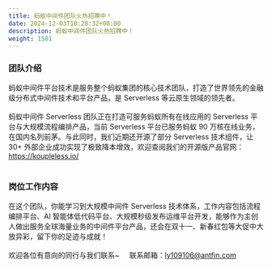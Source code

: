 ```yaml
---
title: 蚂蚁中间件团队火热招聘中！
date: 2024-12-03T10:28:32+08:00
description: 蚂蚁中间件团队火热招聘中！
weight: 1501
---
```



### 团队介绍
蚂蚁中间件平台技术是服务整个蚂蚁集团的核心技术团队，打造了世界领先的金融级分布式中间件技术和平台产品，是 Serverless 等云原生领域的领先者。
<br/>
<br/>
蚂蚁中间件 Serverless 团队正在打造可服务蚂蚁所有在线应用的 Serverless 平台与大规模流程编排产品，当前 Serverless 平台已服务蚂蚁 90 万核在线业务，在国内名列前茅。与此同时，我们近期还开源了部分 Serverless 技术组件，让 30+ 外部企业成功实现了极致降本增效，欢迎查阅我们的开源版产品官网：https://koupleless.io/
<br/>
<br/>

### 岗位工作内容
在这个团队，你能学习到大规模中间件 Serverless 技术体系，工作内容包括流程编排平台、AI 智能体低代码平台、大规模秒级发布运维平台开发，能够作为主创人做出服务全球海量业务的中间件平台产品，还会在双十一、新春红包等大促中大放异彩，留下你的足迹与成就！
<br/>
<br/>
欢迎各位有意向的同行与我们联系~  &nbsp;&nbsp;&nbsp; 联系邮箱：ly109106@antfin.com
